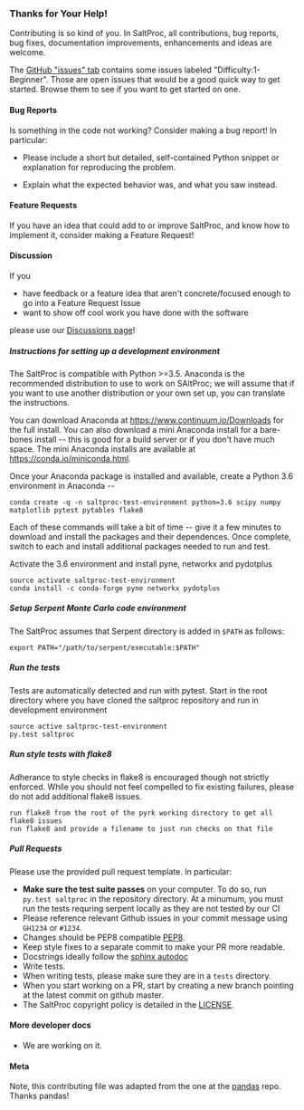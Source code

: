 ### Thanks for Your Help!

Contributing is so kind of you. In SaltProc, all contributions, bug reports,
bug fixes, documentation improvements, enhancements and ideas are welcome.

The [GitHub "issues" tab](https://github.com/arfc/saltproc/issues)
contains some issues labeled "Difficulty:1-Beginner". Those are open issues
that would be a good quick way to get started. Browse them to see if you want
to get started on one.

#### Bug Reports
Is something in the code not working? Consider making a bug report!
In particular:
  - Please include a short but detailed, self-contained Python snippet or
    explanation for reproducing the problem.

  - Explain what the expected behavior was, and what you saw instead.

#### Feature Requests
If you have an idea that could add to or improve SaltProc, and know how to implement it,
consider making a Feature Request!

#### Discussion
If you
- have feedback or a feature idea that aren't concrete/focused enough to go into a Feature Request Issue
- want to show off cool work you have done with the software 

please use our [Discussions page](https://github.com/arfc/saltproc/discussions)!

##### Instructions for setting up a development environment

The SaltProc is compatible with Python >=3.5. Anaconda is the recommended
distribution to use to work on SAltProc; we will assume that if you want to use
another distribution or your own set up, you can translate the instructions.

You can download Anaconda at https://www.continuum.io/Downloads for the full
install. You can also download a mini Anaconda install for a bare-bones
install -- this is good for a build server or if you don't have much space.
The mini Anaconda installs are available at https://conda.io/miniconda.html.

Once your Anaconda package is installed and available, create a Python 3.6
environment in Anaconda --
```
conda create -q -n saltproc-test-environment python=3.6 scipy numpy matplotlib pytest pytables flake8
```

Each of these commands will take a bit of time -- give it a few minutes
to download and install the packages and their dependences. Once complete,
switch to each and install additional packages needed to run and test.

Activate the 3.6 environment and install pyne, networkx and pydotplus
```
source activate saltproc-test-environment
conda install -c conda-forge pyne networkx pydotplus
```

##### Setup Serpent Monte Carlo code environment

The SaltProc assumes that Serpent directory is added in ``$PATH`` as follows:
```
export PATH="/path/to/serpent/executable:$PATH"
```

##### Run the tests

Tests are automatically detected and run with pytest. Start in the root
directory where you have cloned the saltproc repository and run in development
environment
```
source active saltproc-test-environment
py.test saltproc
```

##### Run style tests with flake8

Adherance to style checks in flake8 is encouraged though not strictly
enforced. While you should not feel compelled to fix existing failures,
please do not add additional flake8 issues.
```
run flake8 from the root of the pyrk working directory to get all flake8 issues
run flake8 and provide a filename to just run checks on that file
```

##### Pull Requests
Please use the provided pull request template. In particular:

  - **Make sure the test suite passes** on your computer. To do so, run
    `py.test saltproc` in the repository directory. At a minumum, you must 
    run the tests requring serpent locally as they are not tested by our CI
  - Please reference relevant Github issues in your commit message using
    `GH1234` or `#1234`.
  - Changes should be PEP8 compatible [PEP8](http://www.python.org/dev/peps/pep-0008/).
  - Keep style fixes to a separate commit to make your PR more readable.
  - Docstrings ideally follow the [sphinx autodoc](https://pythonhosted.org/an_example_pypi_project/sphinx.html#function-definitions)
  - Write tests.
  - When writing tests, please make sure they are in a `tests` directory.
  - When you start working on a PR, start by creating a new branch pointing at the latest
    commit on github master.
  - The SaltProc copyright policy is detailed in the
    [LICENSE](https://github.com/arfc/saltproc/blob/master/LICENSE).

#### More developer docs

* We are working on it.


#### Meta
Note, this contributing file was adapted from the one at the
[pandas](https://github.com/pydata/pandas) repo. Thanks pandas!
